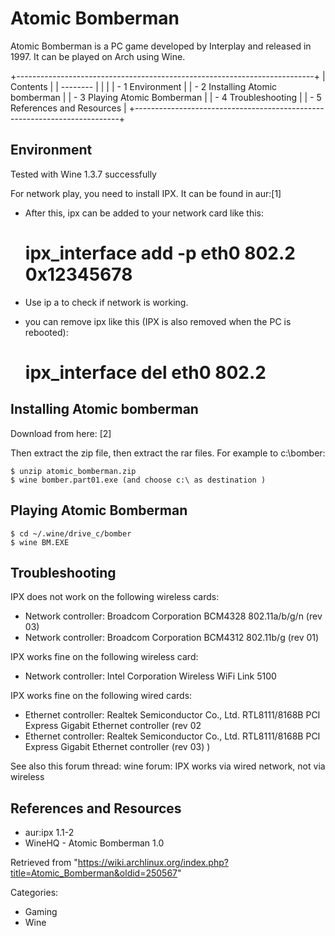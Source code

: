 Atomic Bomberman
================

Atomic Bomberman is a PC game developed by Interplay and released in
1997. It can be played on Arch using Wine.

+--------------------------------------------------------------------------+
| Contents                                                                 |
| --------                                                                 |
|                                                                          |
| -   1 Environment                                                        |
| -   2 Installing Atomic bomberman                                        |
| -   3 Playing Atomic Bomberman                                           |
| -   4 Troubleshooting                                                    |
| -   5 References and Resources                                           |
+--------------------------------------------------------------------------+

Environment
-----------

Tested with Wine 1.3.7 successfully

For network play, you need to install IPX. It can be found in aur:[1]

-   After this, ipx can be added to your network card like this:

    # ipx_interface add -p eth0 802.2 0x12345678

-   Use ip a to check if network is working.

-   you can remove ipx like this (IPX is also removed when the PC is
    rebooted):

    # ipx_interface del eth0 802.2

Installing Atomic bomberman
---------------------------

Download from here: [2]

Then extract the zip file, then extract the rar files. For example to
c:\bomber:

    $ unzip atomic_bomberman.zip 
    $ wine bomber.part01.exe (and choose c:\ as destination )

Playing Atomic Bomberman
------------------------

    $ cd ~/.wine/drive_c/bomber
    $ wine BM.EXE

Troubleshooting
---------------

IPX does not work on the following wireless cards:

-   Network controller: Broadcom Corporation BCM4328 802.11a/b/g/n (rev
    03)
-   Network controller: Broadcom Corporation BCM4312 802.11b/g (rev 01)

IPX works fine on the following wireless card:

-   Network controller: Intel Corporation Wireless WiFi Link 5100

IPX works fine on the following wired cards:

-   Ethernet controller: Realtek Semiconductor Co., Ltd. RTL8111/8168B
    PCI Express Gigabit Ethernet controller (rev 02
-   Ethernet controller: Realtek Semiconductor Co., Ltd. RTL8111/8168B
    PCI Express Gigabit Ethernet controller (rev 03) )

See also this forum thread: wine forum: IPX works via wired network, not
via wireless

References and Resources
------------------------

-   aur:ipx 1.1-2
-   WineHQ - Atomic Bomberman 1.0

Retrieved from
"https://wiki.archlinux.org/index.php?title=Atomic_Bomberman&oldid=250567"

Categories:

-   Gaming
-   Wine
